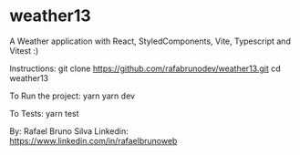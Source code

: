 # weather13

A Weather application with React, StyledComponents, Vite, Typescript and Vitest :)


Instructions:
git clone https://github.com/rafabrunodev/weather13.git
cd weather13

To Run the project:
yarn
yarn dev

To Tests:
yarn test

By: Rafael Bruno Silva
Linkedin: https://www.linkedin.com/in/rafaelbrunoweb
